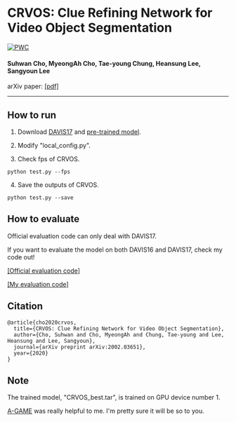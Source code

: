 # CRVOS: Clue Refining Network for Video Object Segmentation

[![PWC](https://img.shields.io/endpoint.svg?url=https://paperswithcode.com/badge/crvos-clue-refining-network-for-video-object/visual-object-tracking-on-davis-2016)](https://paperswithcode.com/sota/visual-object-tracking-on-davis-2016?p=crvos-clue-refining-network-for-video-object)

#### Suhwan Cho, MyeongAh Cho, Tae-young Chung, Heansung Lee, Sangyoun Lee

arXiv paper: [[pdf]](https://arxiv.org/pdf/2002.03651.pdf)
___


## How to run
1. Download [DAVIS17](https://davischallenge.org/davis2017/code.html) and [pre-trained model](https://drive.google.com/a/yonsei.ac.kr/file/d/19DFvKs5N8wuRzjBKNg72szyGcyvFT0x6/view?usp=sharing).

2. Modify "local_config.py".

3. Check fps of CRVOS.
```
python test.py --fps
```

4. Save the outputs of CRVOS.
```
python test.py --save
```


## How to evaluate
Official evaluation code can only deal with DAVIS17. 

If you want to evaluate the model on both DAVIS16 and DAVIS17, check my code out!


[[Official evaluation code]](https://github.com/davisvideochallenge/davis2017-evaluation)

[[My evaluation code]](https://github.com/suhwan-cho/davis-evaluation)


## Citation
```
@article{cho2020crvos,
  title={CRVOS: Clue Refining Network for Video Object Segmentation},
  author={Cho, Suhwan and Cho, MyeongAh and Chung, Tae-young and Lee, Heansung and Lee, Sangyoun},
  journal={arXiv preprint arXiv:2002.03651},
  year={2020}
}
```

## Note
The trained model, "CRVOS_best.tar", is trained on GPU device number 1.

[A-GAME](https://github.com/joakimjohnander/agame-vos) was really helpful to me. I'm pretty sure it will be so to you.
